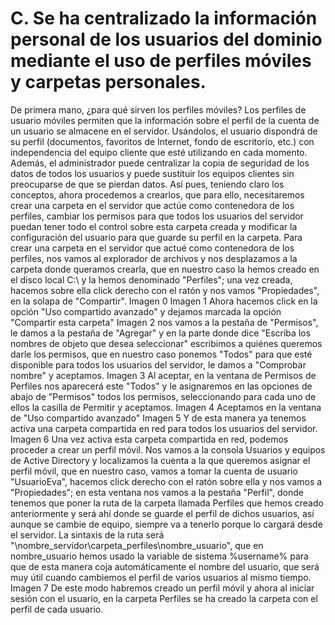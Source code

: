 # C. Se ha centralizado la información personal de los usuarios del dominio mediante el uso de perfiles móviles y carpetas personales.
De primera mano, ¿para qué sirven los perfiles móviles? Los perfiles de usuario móviles permiten que la información sobre el perfil de la cuenta de un usuario se almacene en el servidor.
Usándolos, el usuario dispondrá de su perfil (documentos, favoritos de Internet, fondo de escritorio, etc.) con independencia del equipo cliente que esté utilizando en cada momento.
Además, el administrador puede centralizar la copia de seguridad de los datos de todos los usuarios y puede sustituir los equipos clientes sin preocuparse de que se pierdan datos.
Así pues, teniendo claro los conceptos, ahora procedemos a crearlos, que para ello, necesitaremos crear una carpeta en el servidor que actúe como contenedora de los perfiles, cambiar los permisos para que todos los usuarios del servidor puedan tener todo el control sobre esta carpeta creada y modificar la configuración del usuario para que guarde su perfil en la carpeta. 
Para crear una carpeta en el servidor que actué como contenedora de los perfiles, nos vamos al explorador de archivos y nos desplazamos a la carpeta donde queramos crearla, que en nuestro caso la hemos creado en el disco local C:\ y la hemos denominado "Perfiles"; una vez creada, hacemos sobre ella click derecho con el ratón y nos vamos "Propiedades", en la solapa de "Compartir".
Imagen 0
Imagen 1
Ahora hacemos click en la opción "Uso compartido avanzado" y dejamos marcada la opción "Compartir esta carpeta"
Imagen 2
nos vamos a la pestaña de "Permisos", le damos a la pestaña de "Agregar" y en la parte donde dice "Escriba los nombres de objeto que desea seleccionar" escribimos a quiénes queremos darle los permisos, que en nuestro caso ponemos "Todos" para que esté disponible para todos los usuarios del servidor, le damos a "Comprobar nombre" y aceptamos.
Imagen 3
Al aceptar, en la ventana de Permisos de Perfiles nos aparecerá este "Todos" y le asignaremos en las opciones de abajo de "Permisos" todos los permisos, seleccionando para cada uno de ellos la casilla de Permitir y aceptamos.
Imagen 4
Aceptamos en la ventana de "Uso compartido avanzado"
Imagen 5
Y de esta manera ya tenemos activa una carpeta compartida en red para todos los usuarios del servidor.
Imagen 6
Una vez activa esta carpeta compartida en red, podemos proceder a crear un perfil móvil. Nos vamos a la consola Usuarios y equipos de Active Directory y localizamos la cuenta a la que queremos asignar el perfil móvil, que en nuestro caso, vamos a tomar la cuenta de usuario "UsuarioEva", hacemos click derecho con el ratón sobre ella y nos vamos a "Propiedades"; en esta ventana nos vamos a la pestaña "Perfil", donde tenemos que poner la ruta de la carpeta llamada Perfiles que hemos creado anteriormente y será ahí donde se guarde el perfil de dichos usuarios, así aunque se cambie de equipo, siempre va a tenerlo porque lo cargará desde el servidor. La sintaxis de la ruta será "\\nombre_servidor\carpeta_perfiles\nombre_usuario", que en nombre_usuario hemos usado la variable de sistema %username% para que de esta manera coja automáticamente el nombre del usuario, que será muy útil cuando cambiemos el perfil de varios usuarios al mismo tiempo.
Imagen 7
De este modo habremos creado un perfil móvil y ahora al iniciar sesión con el usuario, en la carpeta Perfiles se ha creado la carpeta con el perfil de cada usuario.



